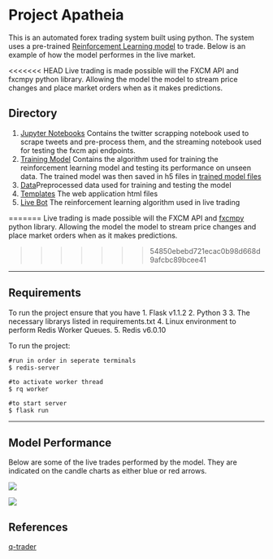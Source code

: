 # Project Apatheia

This is an automated forex trading system built using python. The system uses a pre-trained [Reinforcement Learning model](https://github.com/Sianwa/DeepQNetworks_Project) to trade. Below is an example of how the model performes in the live market.

<<<<<<< HEAD
Live trading is made possible will the FXCM API and fxcmpy python library. Allowing the model the model to stream price changes and place market orders when as it makes predictions.
## Directory

 1. [Jupyter Notebooks](jupyter_notebooks) Contains the twitter scrapping notebook used to scrape tweets and pre-process them, and the streaming notebook used for testing the fxcm api endpoints.
 2. [Training Model](TrainingModel) Contains the algorithm used for training the reinforcement learning model and testing its performance on unseen data. The trained model was then saved in h5 files in [trained model files](TrainingModel/models)
 3. [Data](Data)Preprocessed data used for training and testing the model
 4. [Templates](templates) The web application html files
 5. [Live Bot](LiveBot.py) The reinforcement learning algorithm used in live trading
 

=======
Live trading is made possible will the FXCM API and [fxcmpy](https://github.com/fxcm/RestAPI/tree/master/fxcm-api-rest-python3-example) python library. Allowing the model the model to stream price changes and place market orders when as it makes predictions.
>>>>>>> 54850ebebd721ecac0b98d668d9afcbc89bcee41
********

## Requirements
To run the project ensure that you have
    1. Flask v1.1.2
    2. Python 3
    3. The necessary librarys listed in requirements.txt
    4. Linux environment to perform Redis Worker Queues.
    5. Redis v6.0.10

To run the project:
````````
#run in order in seperate terminals
$ redis-server
`````````
`````````
#to activate worker thread
$ rq worker

#to start server
$ flask run
```````````
******

## Model Performance
Below are some of the live trades performed by the model. They are indicated on the candle charts as either blue or red arrows.

![](static/images/fxcm_1612791412030.png)

![](static/images/fxcm_1612792671510.png)

## References
[q-trader](https://github.com/edwardhdlu/q-trader) 
